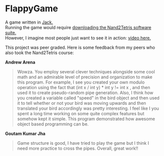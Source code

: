 # FlappyGame

A game written in [Jack.](<https://en.everybodywiki.com/Jack_(programming_language)>)  
Running the game would require [downloading the Nand2Tetris software suite.](https://www.nand2tetris.org/software)  
However, I imagine most people just want to see it in action: [video here.](https://www.loom.com/share/1f78c7437aa34cac8af9a2fa5db60d80)

This project was peer graded. Here is some feedback from my peers who also took the Nand2Tetris course:

**Andrew Arena**

> Wowza. You employ several clever techniques alongside some cool math and an admirable level of precision and organization to make this program. For example, I see you created your own modulo operation using the fact that (int x / int y) \* int y != int x , and then used it to create pseudo-random pipe generation. Also, I think how you created a variable called "speed" in the bird object and then used it to tell whether or not your bird was moving upwards and then translated your bird accordingly was pretty interesting. I feel like I you spent a long time working on some quite complex features but somehow kept it simple. This program demonstrated how awesome object based programming can be.

**Goutam Kumar Jha**

> Game structure is good, I have tried to play the game but I think I need more practice to cross the pipes. Overall, great work!!

